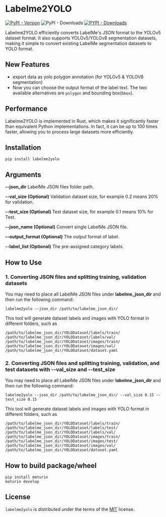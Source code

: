 # Labelme2YOLO

[![PyPI - Version](https://img.shields.io/pypi/v/labelme2yolo.svg)](https://pypi.org/project/labelme2yolo)
![PyPI - Downloads](https://img.shields.io/pypi/dm/labelme2yolo?style=flat)
[![PYPI - Downloads](https://static.pepy.tech/badge/labelme2yolo)](https://pepy.tech/project/labelme2yolo)

Labelme2YOLO efficiently converts LabelMe's JSON format to the YOLOv5 dataset format. It also supports YOLOv5/YOLOv8 segmentation datasets, making it simple to convert existing LabelMe segmentation datasets to YOLO format.

## New Features

* export data as yolo polygon annotation (for YOLOv5 & YOLOV8 segmentation)
* Now you can choose the output format of the label text. The two available alternatives are `polygon` and bounding box(`bbox`).

## Performance

Labelme2YOLO is implemented in Rust, which makes it significantly faster than equivalent Python implementations. In fact, it can be up to 100 times faster, allowing you to process large datasets more efficiently.

## Installation

```shell
pip install labelme2yolo
```

## Arguments

**--json\_dir** LabelMe JSON files folder path.

**--val\_size (Optional)** Validation dataset size, for example 0.2 means 20% for validation.

**--test\_size (Optional)** Test dataset size, for example 0.1 means 10% for Test.

**--json\_name (Optional)** Convert single LabelMe JSON file.

**--output\_format (Optional)** The output format of label.

**--label\_list (Optional)** The pre-assigned category labels.

## How to Use

### 1. Converting JSON files and splitting training, validation datasets

You may need to place all LabelMe JSON files under **labelme\_json\_dir** and then run the following command:

```shell
labelme2yolo --json_dir /path/to/labelme_json_dir/
```

This tool will generate dataset labels and images with YOLO format in different folders, such as

```plaintext
/path/to/labelme_json_dir/YOLODataset/labels/train/
/path/to/labelme_json_dir/YOLODataset/labels/val/
/path/to/labelme_json_dir/YOLODataset/images/train/
/path/to/labelme_json_dir/YOLODataset/images/val/
/path/to/labelme_json_dir/YOLODataset/dataset.yaml
```

### 2. Converting JSON files and splitting training, validation, and test datasets with --val\_size and --test\_size

You may need to place all LabelMe JSON files under **labelme\_json\_dir** and then run the following command:

```shell
labelme2yolo --json_dir /path/to/labelme_json_dir/ --val_size 0.15 --test_size 0.15
```

This tool will generate dataset labels and images with YOLO format in different folders, such as

```plaintext
/path/to/labelme_json_dir/YOLODataset/labels/train/
/path/to/labelme_json_dir/YOLODataset/labels/test/
/path/to/labelme_json_dir/YOLODataset/labels/val/
/path/to/labelme_json_dir/YOLODataset/images/train/
/path/to/labelme_json_dir/YOLODataset/images/test/
/path/to/labelme_json_dir/YOLODataset/images/val/
/path/to/labelme_json_dir/YOLODataset/dataset.yaml
```

## How to build package/wheel

```shell
pip install maturin
maturin develop
```

## License

`labelme2yolo` is distributed under the terms of the [MIT](https://spdx.org/licenses/MIT.html) license.
